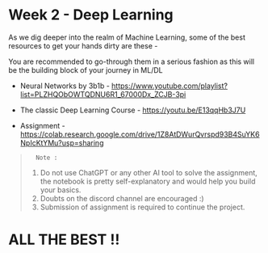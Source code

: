 # Week 2 - Deep Learning

As we dig deeper into the realm of Machine Learning, some of the best resources to get your hands dirty are these - 

You are recommended to go-through them in a serious fashion as this will be the building block of your journey in ML/DL


- Neural Networks by 3b1b - https://www.youtube.com/playlist?list=PLZHQObOWTQDNU6R1_67000Dx_ZCJB-3pi 
- The classic Deep Learning Course - https://youtu.be/E13qqHb3J7U 


- Assignment - https://colab.research.google.com/drive/1Z8AtDWurQvrspd93B4SuYK6NpIcKtYMu?usp=sharing

>       Note :
>  1. Do not use ChatGPT or any other AI tool to solve the assignment, the notebook is pretty self-explanatory and would help you build your basics.
> 2. Doubts on the discord channel are encouraged :)
> 3. Submission of assignment is required to continue the project.

# ALL THE BEST !!